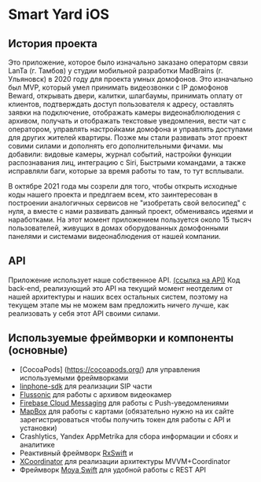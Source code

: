 # Smart Yard  iOS

## История проекта
Это приложение, которое было изначально заказано операторм связи LanTa (г. Тамбов) у студии мобильной разработки MadBrains (г. Ульяновск) в 2020 году для проекта умных домофонов. Это изначально был MVP, который умел принимать видеозвонки с IP домофонов Beward, открывать двери, калитки, шлагбаумы, принимать оплату от клиентов, подтверждать доступ пользователя к адресу, оставлять заявки на подключение, отображать камеры видеонаблюлюдения с архивом, получать и отображать текстовые уведомления, вести чат с оператором, управлять настройками домофона и управлять доступами для других жителей квартиры.
Позже мы стали развивать этот проект совими силами и дополнять его дополнительными фичами. мы добавили: видовые камеры, журнал событий, настройки функции распознавания лиц, интеграцию с Siri, Быстрыми командами, а также исправляли баги, которые за время работы то там, то тут всплывали.

В октябре 2021 года мы созрели для того, чтобы открыть исходные коды нашего проекта и предлгаем всем, кто заинтересован в построении аналогичных сервисов не "изобретать свой велосипед" с нуля, а вместе с нами развивать данный проект, обмениваясь идеями и наработками. На этот момент приложением пользуется около 15 тысяч пользователей, живущих в домах оборудованных домофонными панелями и системами видеонаблюдения от нашей компании.

## API
Приложение использует наше собственное API. [(ссылка на API)](https://github.com/rosteleset/ApplicationAPI)
Код back-end, реализующий это API на текущий момент неотделим от нашей архитектуры и наших всех остальных систем, поэтому на текущем этапе мы не можем вам предложить ничего лучше, как реализовать у себя этот API своими силами.

## Используемые фреймворки и компоненты (основные)
* [CocoaPods] (https://cocoapods.org/) для управления используемыми фреймворками
* [linphone-sdk](https://github.com/BelledonneCommunications/linphone-iphone) для реализации SIP части
* [Flussonic](https://flussonic.ru/) для работы с архивом видеокамер 
* [Firebase Cloud Messaging](https://firebase.google.com/docs/cloud-messaging) для работы с Push-уведомлениями
* [MapBox](https://www.mapbox.com/) для работы с картами (обязательно нужно на их сайте зарегистрироваться чтобы получить токен для работы с API и установки)
* Crashlytics, Yandex AppMetrika для сбора информации и сбоях и аналитике
* Реактивный фреймворк [RxSwift](https://github.com/ReactiveX/RxSwift) и
* [XCoordinator](https://github.com/quickbirdstudios/XCoordinator) для реализации архитектуры MVVM+Coordinator
* Фреймворк [Moya Swift](https://github.com/Moya/Moya) для удобной работы с REST API

